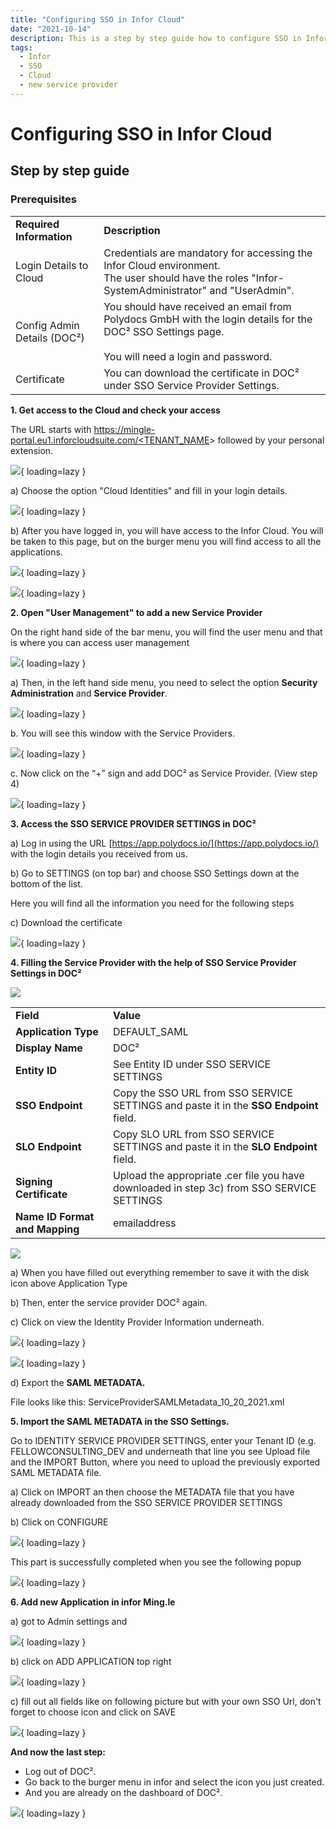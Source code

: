 ```yaml
---
title: "Configuring SSO in Infor Cloud"
date: "2021-10-14"
description: This is a step by step guide how to configure SSO in Infor Cloud. Starting with the prerequisites, getting access to the cloud and checking it to add a new service provider.
tags:
  - Infor
  - SSO
  - Cloud
  - new service provider
---
```


# Configuring SSO in Infor Cloud

## Step by step guide

### **Prerequisites**

<table><tbody><tr><td><strong>Required Information</strong></td><td><strong>Description</strong></td></tr><tr><td>Login Details to Cloud</td><td>Credentials are mandatory for accessing the Infor Cloud environment.<br>The user should have the roles "Infor-SystemAdministrator" and "UserAdmin".</td></tr><tr><td>Config Admin Details (DOC²)</td><td>You should have received an email from Polydocs GmbH with the login details for the DOC² SSO Settings page.<br><br>You will need a login and password.<br></td></tr><tr><td>Certificate</td><td>You can download the certificate in DOC² under SSO Service Provider Settings.</td></tr></tbody></table>

**1\. Get access to the Cloud and check your access**

The URL starts with [https://mingle-portal.eu1.inforcloudsuite.com/<TENANT\_NAME](https://mingle-portal.eu1.inforcloudsuite.com/)\> followed by your personal extension.

![](/_images/doc2/infor-signin-1024x520.png){ loading=lazy }

a) Choose the option "Cloud Identities" and fill in your login details.

![](/_images/doc2/LogIn-infor-1024x640.png){ loading=lazy }

b) After you have logged in, you will have access to the Infor Cloud. You will be taken to this page, but on the burger menu you will find access to all the applications.

![](/_images/doc2/Welcome-to-infor-Ming.le_-1024x585.png){ loading=lazy }

![](/_images/doc2/infor_Burger-Menu-1024x586.png){ loading=lazy }

**2\. Open "User Management" to add a new Service Provider**

On the right hand side of the bar menu, you will find the user menu and that is where you can access user management

![](/_images/doc2/infor_User-Management-1024x548.png){ loading=lazy }

a) Then, in the left hand side menu, you need to select  the option **Security Administration** and **Service Provider**.

![](/_images/doc2/infor_Service-Provider-1024x523.png){ loading=lazy }

b. You will see this window with the Service Providers.

![](/_images/doc2/infor_Service-Provider_2-1-1024x479.png){ loading=lazy }

c. Now click on the “+” sign and add DOC² as Service Provider. (View step 4)

![](/_images/doc2/infor6.png){ loading=lazy }

**3\. Access the SSO SERVICE PROVIDER SETTINGS in DOC²**

a) Log in using the URL [https://app.polydocs.io/](https://app.polydocs.io/) with the login details you received from us.

b) Go to SETTINGS (on top bar) and choose SSO Settings down at the bottom of the list.

Here you will find all the information you need for the following steps

c) Download the certificate

![](/_images/doc2/DOC2_SSO-Service-Provider-Settings-1024x640.png){ loading=lazy }

**4\. Filling the Service Provider with the help of SSO Service Provider Settings in DOC²**

![](/_images/doc2/infor_Service-Provider_3-1024x891.png)

<table><tbody><tr><td><strong>Field</strong></td><td><strong>Value</strong></td></tr><tr><td><strong>Application Type</strong></td><td>DEFAULT_SAML</td></tr><tr><td><strong>Display Name</strong></td><td>DOC²</td></tr><tr><td><strong>Entity ID</strong></td><td>See Entity ID under SSO SERVICE SETTINGS</td></tr><tr><td><strong>SSO Endpoint</strong></td><td>Copy the SSO URL from SSO SERVICE SETTINGS and paste it in the <strong>SSO Endpoint </strong>field.</td></tr><tr><td><strong>SLO Endpoint</strong></td><td>Copy SLO URL from SSO SERVICE SETTINGS and paste it in the <strong>SLO Endpoint </strong>field.</td></tr><tr><td><strong>Signing Certificate</strong></td><td>Upload the appropriate .cer file you have downloaded in step 3c) from SSO SERVICE SETTINGS</td></tr><tr><td><strong>Name ID Format and Mapping</strong></td><td>emailaddress</td></tr></tbody></table>

![](/_images/doc2/infor_Service-Provider_completed-956x1024.png)

a) When you have filled out everything remember to save it with the disk icon above Application Type

b) Then, enter the service provider DOC² again.

c) Click on view the Identity Provider Information underneath.

![](/_images/doc2/infor_Identity-Provider-Information-copy-1024x559.png){ loading=lazy }

![](/_images/doc2/infor_Identity-Provider-Information-806x1024.png){ loading=lazy }

d) Export the **SAML METADATA.**

File looks like this: ServiceProviderSAMLMetadata\_10\_20\_2021.xml

**5\. Import the SAML METADATA in the SSO Settings.**

Go to IDENTITY SERVICE PROVIDER SETTINGS, enter your Tenant ID (e.g. FELLOWCONSULTING\_DEV and underneath that line you see Upload file and the IMPORT Button, where you need to upload the previously exported SAML METADATA file.

a) Click on IMPORT an then choose the METADATA file that you have already downloaded from the SSO SERVICE PROVIDER SETTINGS

b) Click on CONFIGURE

![](/_images/doc2/DOC2_identity-service-provider-settings_completed-1024x316.png){ loading=lazy }

This part is successfully completed when you see the following popup

![](/_images/doc2/DOC2_File-successfully-saved.png){ loading=lazy }

**6\. Add new Application in infor Ming.le**

a) got to Admin settings and

![](/_images/doc2/infor_Admin-Settings_Manage-Applications-1024x528.png){ loading=lazy }

b) click on ADD APPLICATION top right

![](/_images/doc2/infor_Add-Application.png){ loading=lazy }

c) fill out all fields like on following picture but with your own SSO Url, don't forget to choose icon and click on SAVE

![](/_images/doc2/infor_Add-New-Application.png){ loading=lazy }

**And now the last step:**

- Log out of DOC².
- Go back to the burger menu in infor and select the icon you just created.
- And you are already on the dashboard of DOC².

![](/_images/doc2/Sign-in-over-SSO-1024x640.png){ loading=lazy }
